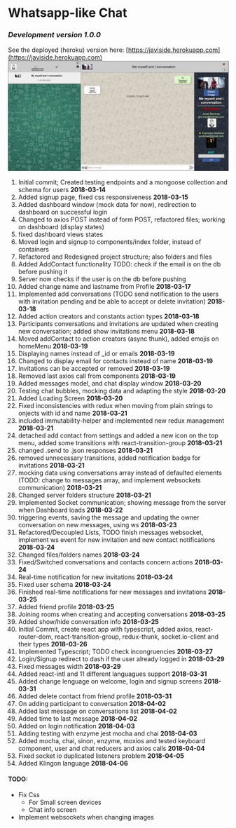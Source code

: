 # Whatsapp-like Chat #
### *Development version 1.0.0*
See the deployed (heroku) version here: [https://javiside.herokuapp.com](https://javiside.herokuapp.com)
![chatDash](https://raw.githubusercontent.com/javiside/site-template/master/app/assets/images/testimonial-cat.jpg)

1. Initial commit; Created testing endpoints and a mongoose collection and schema for users **2018-03-14**
2. Added signup page, fixed css responsiveness **2018-03-15**
3. Added dashboard window (mock data for now), redirection to dashboard on successful login
4. Changed to axios POST instead of form POST, refactored files; working on dashboard (display states)
5. fixed dashboard views states
6. Moved login and signup to components/index folder, instead of containers
7. Refactored and Redesigned project structure; also folders and files
8. Added AddContact functionality TODO: check if the email is on the db before pushing it
9. Server now checks if the user is on the db before pushing
10. Added change name and lastname from Profile **2018-03-17**
11. Implemented add conversations (TODO send notification to the users with invitation pending and be able to accept or delete invitation) **2018-03-18**
12. Added action creators and constants action types **2018-03-18**
13. Participants conversations and invitations are updated when creating new conversation; added show invitations menu **2018-03-18**
14. Moved addContact to action creators (async thunk), added emojis on homeMenu **2018-03-19**
15. Displaying names instead of _id or emails **2018-03-19**
16. Changed to display email for contacts instead of name **2018-03-19**
17. Invitations can be accepted or removed **2018-03-19**
18. Removed last axios call from components **2018-03-19**
19. Added messages model, and chat display window **2018-03-20**
20. Testing chat bubbles, mocking data and adapting the style **2018-03-20**
21. Added Loading Screen **2018-03-20**
22. Fixed inconsistencies with redux when moving from plain strings to onjects with id and name **2018-03-21**
23. included immutability-helper and implemented new redux management **2018-03-21**
24. detached add contact from settings and added a new icon on the top menu, added some transitions with react-transition-group **2018-03-21**
25. changed .send to .json responses **2018-03-21**
26. removed unnecessary transitions, added notification badge for invitations **2018-03-21**
27. mocking data using conversations array instead of defaulted elements (TODO: change to messages array, and implement websockets communication) **2018-03-21**
28. Changed server folders structure **2018-03-21**
29. Implemented Socket communication; showing message from the server when Dashboard loads **2018-03-22**
30. triggering events, saving the message and updating the owner conversation on new messages, using ws **2018-03-23**
31. Refactored/Decoupled Lists, TODO finish messages websocket, implement ws event for new invitation and new contact notifications **2018-03-24**
32. Changed files/folders names **2018-03-24**
33. Fixed/Switched conversations and contacts concern actions **2018-03-24**
34. Real-time notification for new invitations **2018-03-24**
35. Fixed user schema **2018-03-24**
36. Finished real-time notifications for new messages and invitations **2018-03-25**
37. Added friend profile **2018-03-25**
38. Joining rooms when creating and accepting conversations **2018-03-25**
39. Added show/hide conversation info **2018-03-25**
40. Initial Commit, create react app with typescript, added axios, react-router-dom, react-transition-group, redux-thunk, socket.io-client and their types **2018-03-26**
41. Implemented Typescript; TODO check incongruencies **2018-03-27**
42. Login/Signup redirect to dash if the user already logged in **2018-03-29**
43. Fixed messages width **2018-03-29**
44. Added react-intl and 11 different languagues support **2018-03-31**
45. Added change lenguage on welcome, login and signup screens **2018-03-31**
46. Added delete contact from friend profile **2018-03-31**
47. On adding participant to conversation **2018-04-02**
48. Added last message on conversations list **2018-04-02**
49. Added time to last message **2018-04-02**
50. Added on login notification **2018-04-03**
51. Adding testing with enzyme jest mocha and chai **2018-04-03**
52. Added mocha, chai, sinon, enzyme, moxios and tested keyboard component, user and chat reducers and axios calls **2018-04-04**
53. Fixed socket io duplicated listeners problem **2018-04-05**
54. Added Klingon language **2018-04-06**
#### TODO:
- Fix Css
  - For Small screen devices
  - Chat info screen
- Implement websockets when changing images
